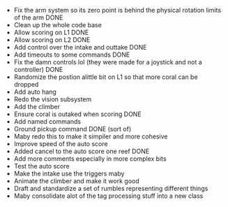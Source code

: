  - Fix the arm system so its zero point is behind the physical rotation limits of the arm  DONE
 - Clean up the whole code base
 - Allow scoring on L1   DONE
 - Allow scoring on L2   DONE
 - Add control over the intake and outtake  DONE
 - Add timeouts to some commands  DONE
 - Fix the damn controls lol (they were made for a joystick and not a controller)   DONE
 - Randomize the postion alittle bit on L1 so that more coral can be dropped
 - Add auto hang
 - Redo the vision subsystem
 - Add the climber
 - Ensure coral is outaked when scoring  DONE
 - Add named commands 
 - Ground pickup command DONE (sort of)
 - Maby redo this to make it simpiler and more cohesive
 - Improve speed of the auto score
 - Added cancel to the auto score one reef  DONE
 - Add more comments especially in more complex bits
 - Test the auto score
 - Make the intake use the triggers maby
 - Animate the climber and make it work good
 - Draft and standardize a set of rumbles representing different things
 - Maby consolidate alot of the tag processing stuff into a new class